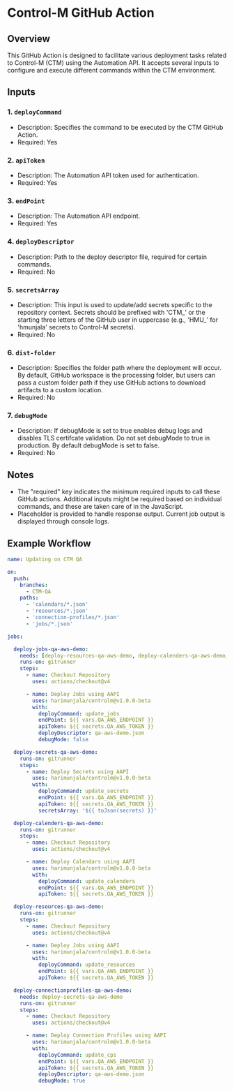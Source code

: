 # Control-M GitHub Action

## Overview
This GitHub Action is designed to facilitate various deployment tasks related to Control-M (CTM) using the Automation API. It accepts several inputs to configure and execute different commands within the CTM environment.

## Inputs

### 1. `deployCommand`
- Description: Specifies the command to be executed by the CTM GitHub Action.
- Required: Yes

### 2. `apiToken`
- Description: The Automation API token used for authentication.
- Required: Yes

### 3. `endPoint`
- Description: The Automation API endpoint.
- Required: Yes

### 4. `deployDescriptor`
- Description: Path to the deploy descriptor file, required for certain commands.
- Required: No

### 5. `secretsArray`
- Description: This input is used to update/add secrets specific to the repository context. Secrets should be prefixed with 'CTM_' or the starting three letters of the GitHub user in uppercase (e.g., 'HMU_' for 'hmunjala' secrets to Control-M secrets).
- Required: No

### 6. `dist-folder`
- Description: Specifies the folder path where the deployment will occur. By default, GitHub workspace is the processing folder, but users can pass a custom folder path if they use GitHub actions to download artifacts to a custom location.
- Required: No

### 7. `debugMode`
- Description: If debugMode is set to true enables debug logs and disables TLS certifcate validation. Do not set debugMode to true in production. By default debugMode is set to false.
- Required: No

## Notes
- The "required" key indicates the minimum required inputs to call these GitHub actions. Additional inputs might be required based on individual commands, and these are taken care of in the JavaScript.
- Placeholder is provided to handle response output. Current job output is displayed through console logs.

## Example Workflow

```yaml
name: Updating on CTM QA

on:
  push:
    branches:
      - CTM-QA
    paths:
      - 'calendars/*.json'
      - 'resources/*.json'
      - 'connection-profiles/*.json'
      - 'jobs/*.json'

jobs:

  deploy-jobs-qa-aws-demo:
    needs: [deploy-resources-qa-aws-demo, deploy-calenders-qa-aws-demo, deploy-connectionprofiles-qa-aws-demo]
    runs-on: gitrunner
    steps:
      - name: Checkout Repository
        uses: actions/checkout@v4

      - name: Deploy Jobs using AAPI
        uses: harimunjala/controlm@v1.0.0-beta
        with:
          deployCommand: update_jobs
          endPoint: ${{ vars.QA_AWS_ENDPOINT }}
          apiToken: ${{ secrets.QA_AWS_TOKEN }}
          deployDescriptor: qa-aws-demo.json
          debugMode: false

  deploy-secrets-qa-aws-demo:
    runs-on: gitrunner
    steps:
      - name: Deploy Secrets using AAPI
        uses: harimunjala/controlm@v1.0.0-beta
        with:
          deployCommand: update_secrets
          endPoint: ${{ vars.QA_AWS_ENDPOINT }}
          apiToken: ${{ secrets.QA_AWS_TOKEN }}
          secretsArray: '${{ toJson(secrets) }}'

  deploy-calenders-qa-aws-demo:
    runs-on: gitrunner
    steps:
      - name: Checkout Repository
        uses: actions/checkout@v4

      - name: Deploy Calendars using AAPI
        uses: harimunjala/controlm@v1.0.0-beta
        with:
          deployCommand: update_calenders
          endPoint: ${{ vars.QA_AWS_ENDPOINT }}
          apiToken: ${{ secrets.QA_AWS_TOKEN }}

  deploy-resources-qa-aws-demo:
    runs-on: gitrunner
    steps:
      - name: Checkout Repository
        uses: actions/checkout@v4

      - name: Deploy Jobs using AAPI
        uses: harimunjala/controlm@v1.0.0-beta
        with:
          deployCommand: update_resources
          endPoint: ${{ vars.QA_AWS_ENDPOINT }}
          apiToken: ${{ secrets.QA_AWS_TOKEN }}

  deploy-connectionprofiles-qa-aws-demo:
    needs: deploy-secrets-qa-aws-demo
    runs-on: gitrunner
    steps:
      - name: Checkout Repository
        uses: actions/checkout@v4

      - name: Deploy Connection Profiles using AAPI
        uses: harimunjala/controlm@v1.0.0-beta
        with:
          deployCommand: update_cps
          endPoint: ${{ vars.QA_AWS_ENDPOINT }}
          apiToken: ${{ secrets.QA_AWS_TOKEN }}
          deployDescriptor: qa-aws-demo.json
          debugMode: true